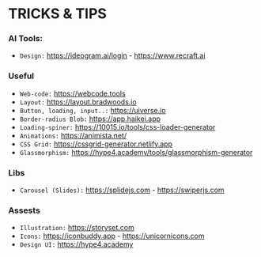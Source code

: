 # TRICKS & TIPS

### AI Tools:
- `Design:` https://ideogram.ai/login - https://www.recraft.ai

### Useful
- `Web-code:` https://webcode.tools
- `Layout:` https://layout.bradwoods.io
- `Button, loading, input..:` https://uiverse.io
- `Border-radius Blob:` https://app.haikei.app
- `Loading-spiner:` https://10015.io/tools/css-loader-generator
- `Animations:` https://animista.net/
- `CSS Grid:` https://cssgrid-generator.netlify.app
- `Glassmorphism:` https://hype4.academy/tools/glassmorphism-generator

### Libs
- `Carousel (Slides):` https://splidejs.com - https://swiperjs.com

### Assests
- `Illustration:` https://storyset.com
- `Icons:` https://iconbuddy.app - https://unicornicons.com
- `Design UI:` https://hype4.academy
